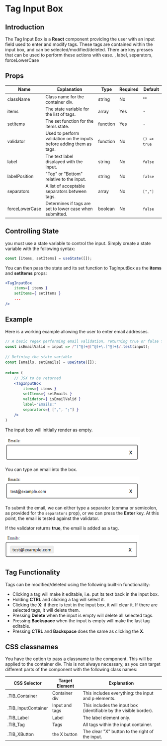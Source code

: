 # Tag Input Box
## Introduction
The Tag Input Box is a **React** component providing the user with an input field used to enter and modify tags. These tags are 
contained within the input box, and can be selected/modified/deleted. There are key presses that can be used to perform 
these actions with ease.
, label, separators, forceLowerCase
## Props
| Name           | Explanation                                                          | Type     | Required | Default      |
|----------------|----------------------------------------------------------------------|----------|----------|--------------|
| className      | Class name for the container div.                                    | string   | No       | ""           |
| items          | The state variable for the list of tags.                             | array    | Yes      | -            |
| setItems       | The set function for the items state.                                | function | Yes      | -            |
| validator      | Used to perform validation on the inputs before adding them as tags. | function | No       | `() => true` |
| label          | The text label displayed with the input.                             | string   | No       | `false`      |
| labelPosition  | "Top" or "Bottom" relative to the input.                             | string   | No       | `false`      |
| separators     | A list of acceptable separators between tags.                        | array    | No       | `[","]`      |
| forceLowerCase | Determines if tags are set to lower case when submitted.             | boolean  | No       | `false`      |

## Controlling State
you must use a state variable to control the input. Simply create a
state variable with the following syntax:
```jsx
const [items, setItems] = useState([]);
```
You can then pass the state and its set function to TagInputBox as the **items** and **setItems** props:
```jsx
<TagInputBox
    items={ items }
    setItems={ setItems }
    ...
/>
```

## Example
Here is a working example allowing the user to enter email addresses.
```jsx
// A basic regex performing email validation, returning true or false for valid or invalid email
const isEmailValid = input => /^[^@]+@[^@]+\.[^@]+$/.test(input);

// Defining the state variable
const [emails, setEmails] = useState([]);

return (
    // JSX to be returned
    <TagInputBox
        items={ items }
        setItems={ setEmails }
        validator={ isEmailValid }
        label="Emails:"
        separators={ [",", ";"] }
    />
)
```
The input box will initially render as empty.

![Email Input 1](screenshots/1.png "Email Input 1")

You can type an email into the box.

![Email Input 2](screenshots/2.png "Email Input 2")

To submit the email, we can either type a separator (comma or semicolon, as provided for the `separators` prop), or we 
can press the **Enter** key. At this point, the email is tested against the validator. 

If the validator returns **true**, the email is added as a tag. 

![Email Input 3](screenshots/3.png "Email Input 3")

## Tag Functionality
Tags can be modified/deleted using the following built-in functionality:
* Clicking a tag will make it editable, i.e. put its text back in the input box.
* Holding **CTRL** and clicking a tag will select it.
* Clicking the **X**: if there is text in the input box, it will clear it. If there are selected tags, it will delete 
them.
* Pressing **Delete** when the input is empty will delete all selected tags.
* Pressing **Backspace** when the input is empty will make the last tag editable.
* Pressing **CTRL** and **Backspace** does the same as clicking the **X**.

## CSS classnames
You have the option to pass a classname to the component. This will be applied to the container div. 
This is not always necessary, as you can target different parts of the component with the following class names:

| CSS Selector        | Target Element | Explanation                                                       |
|---------------------|----------------|-------------------------------------------------------------------|
| .TIB_Container      | Container div  | This includes everything: the input and p elements.               |
| .TIB_InputContainer | Input and tags | This includes the input box (identifiable by the visible border). |
| .TIB_Label          | Label          | The label element only.                                           |
| .TIB_Tag            | Tags           | All tags within the input container.                              |
| .TIB_XButton        | the X button   | The clear "X" button to the right of the input.                   |